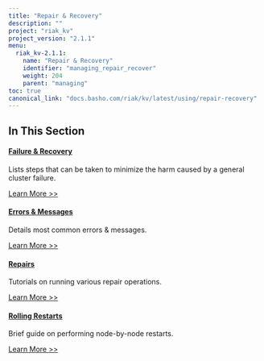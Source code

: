 ```yaml
---
title: "Repair & Recovery"
description: ""
project: "riak_kv"
project_version: "2.1.1"
menu:
  riak_kv-2.1.1:
    name: "Repair & Recovery"
    identifier: "managing_repair_recover"
    weight: 204
    parent: "managing"
toc: true
canonical_link: "docs.basho.com/riak/kv/latest/using/repair-recovery"
---
```


[repair recover fail]: ./failure-recovery/
[repair recover errors]: ./errors/
[repair recover repairs]: ./repairs/
[repair recover restart]: ./rolling-restarts/

## In This Section

#### [Failure & Recovery][repair recover fail]

Lists steps that can be taken to minimize the harm caused by a general
cluster failure.

[Learn More >>][repair recover fail]


#### [Errors & Messages][repair recover errors]

Details most common errors & messages.

[Learn More >>][repair recover errors]


#### [Repairs][repair recover repairs]

Tutorials on running various repair operations.

[Learn More >>][repair recover repairs]


#### [Rolling Restarts][repair recover restart]

Brief guide on performing node-by-node restarts.

[Learn More >>][repair recover restart]
